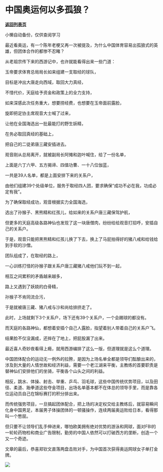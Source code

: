 # 中国奥运何以多孤狼？

[**返回列表页**](/gzh/政事堂2019)

小懒自动备份，仅供查阅学习

最近看奥运，有一个陈年老梗又再一次被提及，为什么中国体育容易出孤狼式的英雄，但团体合作的都惨不忍睹？

从老祖宗传下来的西游记中，也许就能看得出来一些门道：  

玉帝要求体育总局局长如来组建一支取经的球队，

目标是冲出大唐走向西域，取回大力真经，

不惜代价，天庭给予资金和政策上的全力支持，  

如来深感此次任务重大，想要捞经费，也想要在玉帝面前露脸，

旋即把足协主席观音大士喊了过来，

让他在全国海选出一批最能打的野生妖精，

在务必取回真经的基础上，

把自己的二徒弟唐三藏安插进去。

  

观音刚从总局离开，就被副局长阿傩和迦叶喊住，给了一份名单，

上面是六丁六甲、五方揭谛、四值功曹、一十八位伽蓝，

一共是39人名单，都是上面安排下来的关系户，

由他们组建39个处级单位，服务于取经四人团，要求确保“成功不必在我，功成必定有我”。

为了确保取经成功，观音根据实力全国海选，

选出了孙猴子、黑熊精和红孩儿，给如来的关系户唐三藏保驾护航，

但更多的天庭高级各路神仙也发现了这一块唐僧肉，纷纷给给观音打招呼，安插自己的关系户。

于是，观音只能把黑熊精和红孩儿换了下去，换上了马屁拍得好的猪八戒和给钱给到手软的沙僧。

  

团队组成了，在取经的路上，

一心训练打怪的孙猴子跟关系户唐三藏猪八戒他们玩不到一起，

相互之间累积的矛盾越来越多，  

路上又遇到了妖娆的白骨精，

孙猴子不肯同流合污，

于是就被唐三藏、猪八戒与沙和尚给排挤走了。

此时，上场就剩下3个关系户，场下还有39个关系户，一个会踢球的都没有。  

而天庭的各路神仙，都想着安插个自己人露脸，指望着别人带着自己的关系户飞。

结果脸不仅没漏成，还摔在了地上，把屁股漏了出来。  

  

最近喜人奇妙夜看得上瘾，就用西游编排了这么一版，但道理就是这么个道理。

中国团体配合的运动无一例外的拉胯，是因为上场名单全都是领导们酝酿出来的，涉及到大量的人情世故和经济利益，需要一个老江湖来平衡，主教练的首要职责是替神仙们安排他们的坐骑，平衡各个山头之间的利益。

相反，跳水、体操、射击、举重、乒乓、羽毛球，这些中国传统优势项目，以及田径、柔道、跆拳道这些夺金项目，出场名单基本都不在体总的领导手里，而是靠各位运动员自己在锦标赛打的积分排出来。

而传统强势项目，一旦搞起团体配合，把上场的决定权交给主教练后，就容易瞬间化身中国男足，本届男子体操团体的一顿骚操作，连续两届奥运败给日本，看得那叫一个憋屈。

但只要不让领导们乱手伸进来，哪怕欧美拥有绝对优势的游泳和网球，面对FBI的一轮轮药物检和商业广告限制，勤劳的中国人依然可以打破西方的垄断，创造一个又一个奇迹。

文章的最后，恭喜郑钦文直落两盘击败对手，为中国首次获得奥运网球女子单打金牌。

![](https://mmbiz.qpic.cn/mmbiz_jpg/rxhS23yu8cMS7zibKP5UwLo3S2UHUT5ibGiag6tIK7icwwR0wmibN9se5V7HgvbhSxGUibibiaNwlms1V2UZTDcLicudjpw/640?wx_fmt=jpeg&from;=appmsg)

